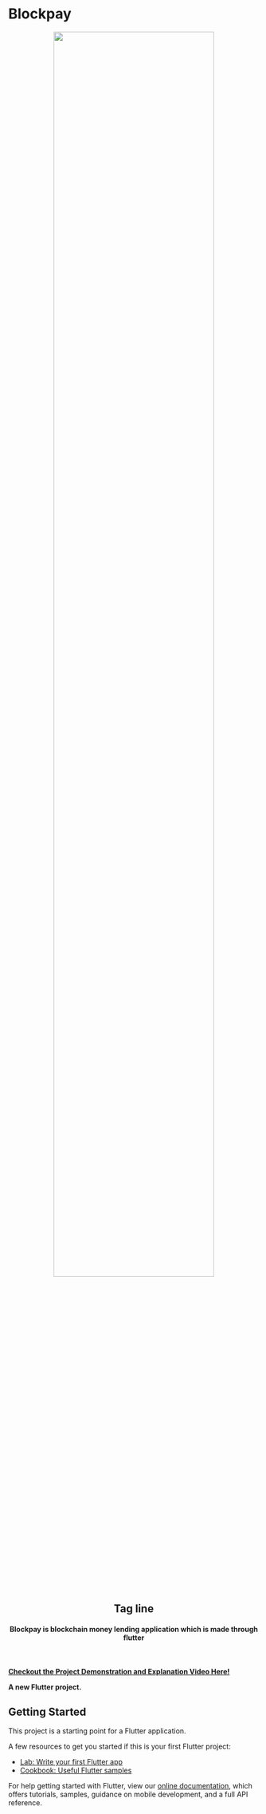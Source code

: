 
# Blockpay 


<p align="center">
<a href="https://dscommunity.in">
	<img src="https://github.com/oojas/BlockPay/blob/master/images/logo.png" width=80%/>
</a>
	<h2 align="center"> Tag line </h2>
	<h4 align="center">Blockpay is blockchain money lending application which is made through flutter <h4>
	
<br>

<p align="center">
	 
[Checkout the Project Demonstration and Explanation Video Here!](https://youtu.be/5ydDAwN0fu4)


	 
</p>

A new Flutter project.

## Getting Started

This project is a starting point for a Flutter application.

A few resources to get you started if this is your first Flutter project:

- [Lab: Write your first Flutter app](https://flutter.dev/docs/get-started/codelab)
- [Cookbook: Useful Flutter samples](https://flutter.dev/docs/cookbook)

For help getting started with Flutter, view our
[online documentation](https://flutter.dev/docs), which offers tutorials,
samples, guidance on mobile development, and a full API reference.
